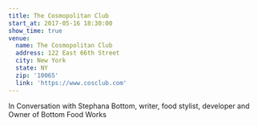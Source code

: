 ```yaml
---
title: The Cosmopolitan Club
start_at: 2017-05-16 18:30:00
show_time: true
venue:
  name: The Cosmopolitan Club
  address: 122 East 66th Street
  city: New York
  state: NY
  zip: '10065'
  link: 'https://www.cosclub.com'
---
```



In Conversation with Stephana Bottom, writer, food stylist, developer and Owner of Bottom Food Works